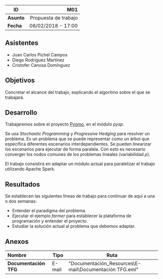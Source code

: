 | **ID**   |               M01 |
| -------- | ---------------------: |
| **Asunto** | Propuesta de trabajo |
| **Fecha** | 08/02/2018 - 17:00 |

## Asistentes

- Juan Carlos Pichel Campos
- Diego Rodríguez Martínez
- Cristofer Canosa Domínguez

## Objetivos

Concretar el alcance del trabajo, explicando el algoritmo sobre el que se trabajará.

## Desarrollo

Trabajaremos sobre el proyecto [Pyomo](https://github.com/Pyomo/pyomo), en el módulo *pysp*. 

Se usa *Stochastic Programming* y *Progressive Hedging* para resolver un problema. Es un problema que se puede representar como un árbol que especifica diferentes escenarios interdependientes. Se pueden linearizar los escenarios para ejecutar de forma paralela. Con esto es necesario converger los nodos comunes de los problemas lineales (variabilidad $\rho$).

El trabajo consistirá en adaptar un módulo actual para paralelizar el trabajo utilizando Apache Spark.

## Resultados

Se establecen las siguientes líneas de trabajo para continuar de aquí a una o dos semanas:

- Entender el paradigma del problema.
- Ejecutar el ejemplo *farmer* para establecer la plataforma de programación y entender el proyecto.
- Estudiar la solución actual al problema que debemos adaptar.

## Anexos

| **Nombre**            | **Tipo** | **Ruta**                                                |
| :-------------------- | -------- | ------------------------------------------------------- |
| **Documentación TFG** | E-mail   | "Documentación\_Resources\E-mail\Documentación TFG.eml" |







